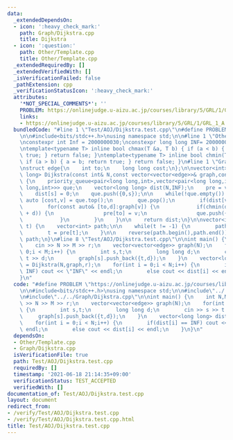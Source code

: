 ```yaml
---
data:
  _extendedDependsOn:
  - icon: ':heavy_check_mark:'
    path: Graph/Dijkstra.cpp
    title: Dijkstra
  - icon: ':question:'
    path: Other/Template.cpp
    title: Other/Template.cpp
  _extendedRequiredBy: []
  _extendedVerifiedWith: []
  _isVerificationFailed: false
  _pathExtension: cpp
  _verificationStatusIcon: ':heavy_check_mark:'
  attributes:
    '*NOT_SPECIAL_COMMENTS*': ''
    PROBLEM: https://onlinejudge.u-aizu.ac.jp/courses/library/5/GRL/1/GRL_1_A
    links:
    - https://onlinejudge.u-aizu.ac.jp/courses/library/5/GRL/1/GRL_1_A
  bundledCode: "#line 1 \"Test/AOJ/Dijkstra.test.cpp\"\n#define PROBLEM \"https://onlinejudge.u-aizu.ac.jp/courses/library/5/GRL/1/GRL_1_A\"\
    \n\n#include<bits/stdc++.h>\nusing namespace std;\n\n#line 1 \"Other/Template.cpp\"\
    \nconstexpr int Inf = 2000000030;\nconstexpr long long INF= 2000000000000000000;\n\
    \ntemplate<typename T> inline bool chmax(T &a, T b) { if (a < b) { a = b; return\
    \ true; } return false; }\ntemplate<typename T> inline bool chmin(T &a, T b) {\
    \ if (a > b) { a = b; return true; } return false; }\n#line 1 \"Graph/Dijkstra.cpp\"\
    \nstruct edge{\n    int to;\n    long long cost;\n};\n\nvector<int> pre;\n\nvector<long\
    \ long> Dijkstra(const int& N,const vector<vector<edge>>& graph,const int& s)\
    \ {\n    priority_queue<pair<long long,int>,vector<pair<long long,int>>,greater<pair<long\
    \ long,int>>> que;\n    vector<long long> dist(N,INF);\n    pre = vector<int>(N,-1);\n\
    \    dist[s] = 0;\n    que.push({0,s});\n\n    while(!que.empty()) {\n       \
    \ auto [cost,v] = que.top();\n        que.pop();\n        if(dist[v] < cost) continue;\n\
    \        for(const auto& [to,d]:graph[v]) {\n            if(chmin(dist[to],dist[v]\
    \ + d)) {\n                pre[to] = v;\n                que.push({dist[to],to});\n\
    \            }\n        }\n    }\n\n    return dist;\n}\n\nvector<int> GetPath(int\
    \ t) {\n    vector<int> path;\n\n    while(t != -1) {\n        path.push_back(t);\n\
    \        t = pre[t];\n    }\n\n    reverse(path.begin(),path.end());\n    return\
    \ path;\n}\n#line 8 \"Test/AOJ/Dijkstra.test.cpp\"\n\nint main() {\n    int N,M,r;\n\
    \    cin >> N >> M >> r;\n    vector<vector<edge>> graph(N);\n    for(int i =\
    \ 0;i < M;i++) {\n        int s,t;\n        long long d;\n        cin >> s >>\
    \ t >> d;\n        graph[s].push_back({t,d});\n    }\n    vector<long long> dist\
    \ = Dijkstra(N,graph,r);\n    for(int i = 0;i < N;i++) {\n        if(dist[i] ==\
    \ INF) cout << \"INF\" << endl;\n        else cout << dist[i] << endl;\n    }\n\
    }\n"
  code: "#define PROBLEM \"https://onlinejudge.u-aizu.ac.jp/courses/library/5/GRL/1/GRL_1_A\"\
    \n\n#include<bits/stdc++.h>\nusing namespace std;\n\n#include\"../../Other/Template.cpp\"\
    \n#include\"../../Graph/Dijkstra.cpp\"\n\nint main() {\n    int N,M,r;\n    cin\
    \ >> N >> M >> r;\n    vector<vector<edge>> graph(N);\n    for(int i = 0;i < M;i++)\
    \ {\n        int s,t;\n        long long d;\n        cin >> s >> t >> d;\n   \
    \     graph[s].push_back({t,d});\n    }\n    vector<long long> dist = Dijkstra(N,graph,r);\n\
    \    for(int i = 0;i < N;i++) {\n        if(dist[i] == INF) cout << \"INF\" <<\
    \ endl;\n        else cout << dist[i] << endl;\n    }\n}\n"
  dependsOn:
  - Other/Template.cpp
  - Graph/Dijkstra.cpp
  isVerificationFile: true
  path: Test/AOJ/Dijkstra.test.cpp
  requiredBy: []
  timestamp: '2021-06-18 21:14:35+09:00'
  verificationStatus: TEST_ACCEPTED
  verifiedWith: []
documentation_of: Test/AOJ/Dijkstra.test.cpp
layout: document
redirect_from:
- /verify/Test/AOJ/Dijkstra.test.cpp
- /verify/Test/AOJ/Dijkstra.test.cpp.html
title: Test/AOJ/Dijkstra.test.cpp
---
```

